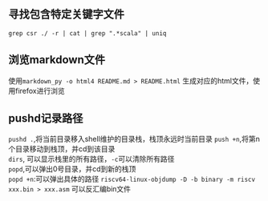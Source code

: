 ## 寻找包含特定关键字文件
`grep csr ./ -r | cat | grep ".*scala" | uniq`
## 浏览markdown文件
使用`markdown_py -o html4 README.md > README.html` 生成对应的html文件，使用firefox进行浏览
## pushd记录路径
`pushd .`,将当前目录移入shell维护的目录栈，栈顶永远时当前目录 
`push +n`,将第n个目录移动到栈顶，并cd到该目录  
`dirs`, 可以显示栈里的所有路径，`-c`可以清除所有路径  
`popd`,可以弹出0号目录，并cd到新的栈顶  
`popd +n`:可以弹出具体的路径 
`riscv64-linux-objdump -D -b binary -m riscv xxx.bin > xxx.asm` 可以反汇编bin文件



